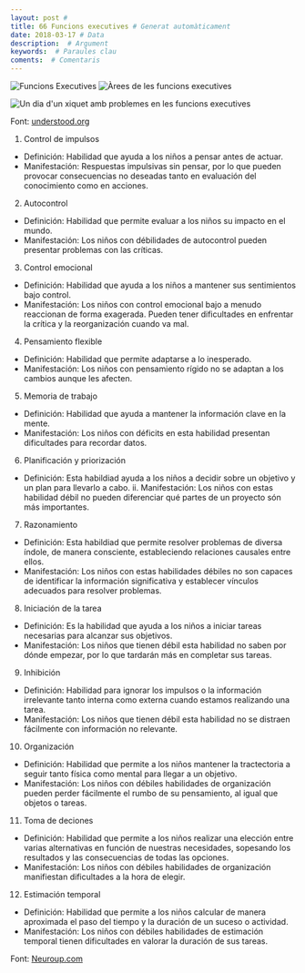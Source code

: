 ```yaml
---
layout: post #
title: 66 Funcions executives # Generat automàticament
date: 2018-03-17 # Data
description:  # Argument
keywords:  # Paraules clau
coments:  # Comentaris
---
```


![Funcions Executives](https://i0.wp.com/www.actualidadenpsicologia.com/wp-content/uploads/2015/05/infografia_8.funciones.ejecutivas.png)
![Àrees de les funcions executives](https://www.understood.org/~/media/2e4bfd93da604380a8964c64b32b7662.png)

![Un dia d'un xiquet amb problemes en les funcions executives](https://www.understood.org/~/media/7b9ba10cc45e4068a7f3eb08651bbb63.png)

Font: [understood.org](https://www.understood.org/en)

1. Control de impulsos
- Definición: Habilidad que ayuda a los niños a pensar antes de actuar.
- Manifestación: Respuestas impulsivas sin pensar, por lo que pueden provocar consecuencias no deseadas tanto en evaluación del conocimiento como en acciones.
2. Autocontrol
- Definición: Habilidad que permite evaluar a los niños su impacto en el mundo.
- Manifestación: Los niños con débilidades de autocontrol pueden presentar problemas con las críticas.
3. Control emocional
- Definición: Habilidad que ayuda a los niños a mantener sus sentimientos bajo control.
- Manifestación: Los niños con control emocional bajo a menudo reaccionan de forma exagerada. Pueden tener dificultades en enfrentar la crítica y la reorganización cuando va mal.
4. Pensamiento flexible
- Definición: Habilidad que permite adaptarse a lo inesperado.
- Manifestación: Los niños con pensamiento rígido no se adaptan a los cambios aunque les afecten.
5. Memoria de trabajo
- Definición: Habilidad que ayuda a mantener la información clave en la mente.
- Manifestación: Los niños con déficits en esta habilidad presentan dificultades para recordar datos.
6. Planificación y priorización
- Definición: Esta habildiad ayuda a los niños a decidir sobre un objetivo y un plan para llevarlo a cabo.
ii. Manifestación: Los niños con estas habilidad débil no pueden diferenciar qué partes de un proyecto són más importantes.
7. Razonamiento
- Definición: Esta habildiad que permite resolver problemas de diversa índole, de manera consciente, estableciendo relaciones causales entre ellos.
- Manifestación: Los niños con estas habilidades débiles no son capaces de identificar la información significativa y establecer vínculos adecuados para resolver problemas.
8. Iniciación de la tarea
- Definición: Es la habilidad que ayuda a los niños a iniciar tareas necesarias para alcanzar sus objetivos.
- Manifestación: Los niños que tienen débil esta habilidad no saben por dónde empezar, por lo que tardarán más en completar sus tareas.
9. Inhibición
- Definición: Habilidad para ignorar los impulsos o la información irrelevante tanto interna como externa cuando estamos realizando una tarea.
- Manifestación: Los niños que tienen débil esta habilidad no se distraen fácilmente con información no relevante.
10. Organización
- Definición: Habilidad que permite a los niños mantener la tractectoria a seguir tanto física como mental para llegar a un objetivo.
- Manifestación: Los niños con débiles habilidades de organización pueden perder fácilmente el rumbo de su pensamiento, al igual que objetos o tareas.
11. Toma de deciones
- Definición: Habilidad que permite a los niños realizar una elección entre varias alternativas en función de nuestras necesidades, sopesando los resultados y las consecuencias de todas las opciones.
- Manifestación: Los niños con débiles habilidades de organización manifiestan dificultades a la hora de elegir.
12. Estimación temporal
- Definición: Habilidad que permite a los niños calcular de manera aproximada el paso del tiempo y la duración de un suceso o actividad.
- Manifestación: Los niños con débiles habilidades de estimación temporal tienen dificultades en valorar la duración de sus tareas.

Font: [Neuroup.com](https://www.neuronup.com/es/areas/functions/executive)